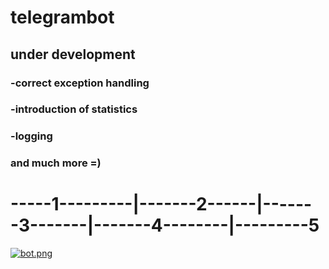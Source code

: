 # telegrambot
## under development
###  -correct exception handling
###  -introduction of statistics
###  -logging
###  and much more =)
# -----1---------|-------2------|-------3-------|-------4--------|---------5
[![bot.png](https://i.postimg.cc/cH6QvtzB/bot.png)](https://postimg.cc/S2FX5Rkn)
